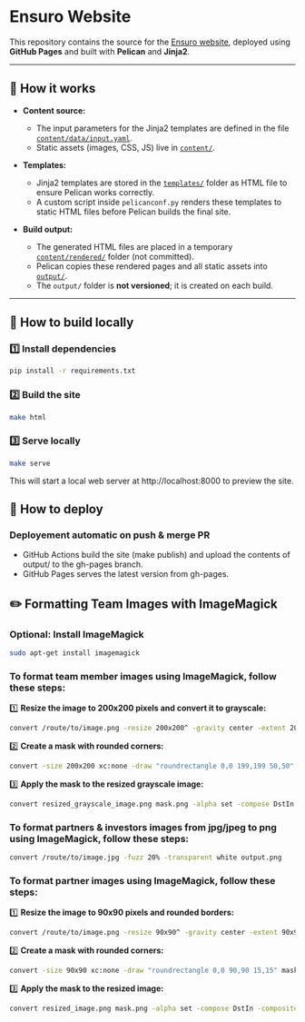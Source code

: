 # Ensuro Website

This repository contains the source for the [Ensuro website](https://ensuro.co), deployed using **GitHub Pages** and built with **Pelican** and **Jinja2**.

---

## 📌 How it works

- **Content source:**
  - The input parameters for the Jinja2 templates are defined in the file [`content/data/input.yaml`](content/data/input.yaml).
  - Static assets (images, CSS, JS) live in [`content/`](content/).

- **Templates:**
  - Jinja2 templates are stored in the [`templates/`](templates/) folder as HTML file to ensure Pelican works correctly.
  - A custom script inside `pelicanconf.py` renders these templates to static HTML files before Pelican builds the final site.

- **Build output:**
  - The generated HTML files are placed in a temporary [`content/rendered/`](content/rendered/) folder (not committed).
  - Pelican copies these rendered pages and all static assets into [`output/`](output/).
  - The `output/` folder is **not versioned**; it is created on each build.

---

## 🚀 How to build locally

### 1️⃣ Install dependencies

```bash
pip install -r requirements.txt
```
### 2️⃣ Build the site
```bash
make html
```
### 3️⃣ Serve locally
```bash
make serve
```

This will start a local web server at http://localhost:8000 to preview the site.

## 🔄 How to deploy
### Deployement automatic on push & merge PR
- GitHub Actions build the site (make publish) and upload the contents of output/ to the gh-pages branch.
- GitHub Pages serves the latest version from gh-pages.

## ✏️ Formatting Team Images with ImageMagick

### Optional: Install ImageMagick

```bash
sudo apt-get install imagemagick
```

### To format team member images using ImageMagick, follow these steps:

1️⃣ **Resize the image to 200x200 pixels and convert it to grayscale:**

```bash
convert /route/to/image.png -resize 200x200^ -gravity center -extent 200x200 -colorspace Gray resized_grayscale_image.png
```
2️⃣ **Create a mask with rounded corners:**

```bash
convert -size 200x200 xc:none -draw "roundrectangle 0,0 199,199 50,50" mask.png
```
3️⃣ **Apply the mask to the resized grayscale image:**

```bash
convert resized_grayscale_image.png mask.png -alpha set -compose DstIn -composite team_member.png
```

### To format partners & investors images from jpg/jpeg to png using ImageMagick, follow these steps:

```bash
convert /route/to/image.jpg -fuzz 20% -transparent white output.png
```

### To format partner images using ImageMagick, follow these steps:

1️⃣ **Resize the image to 90x90 pixels and rounded borders:**

```bash
convert /route/to/image.png -resize 90x90^ -gravity center -extent 90x90 resized_image.png
```
2️⃣ **Create a mask with rounded corners:**

```bash
convert -size 90x90 xc:none -draw "roundrectangle 0,0 90,90 15,15" mask.png
```
3️⃣ **Apply the mask to the resized image:**

```bash
convert resized_image.png mask.png -alpha set -compose DstIn -composite image_rounded.png
```
